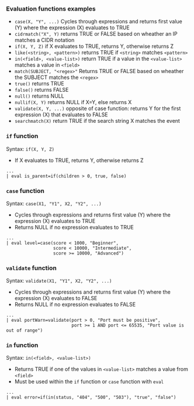 ### Evaluation functions examples

* `case(X, "Y", ...)` Cycles through expressions and returns first value (Y) where the expression (X) evaluates to TRUE
* `cidrmatch("X", Y)` returns TRUE or FALSE based on wheather an IP matches a CIDR notation
* `if(X, Y, Z)` if X evaluates to TRUE, returns Y, otherwise returns Z
* `like(<string>, <pattern>)` returns TRUE if `<string>` matches `<pattern>`
* `in(<field>, <value-list>)` return TRUE if a value in the `<value-list>` matches a value in `<field>`
* `match(SUBJECT, "<regex>"` Returns TRUE or FALSE based on wheather the SUBJECT matches the `<regex>`
* `true()` returns TRUE
* `false()` returns FALSE
* `null()` returns NULL
* `nullif(X, Y)` returns NULL if X=Y, else returns X
* `validate(X, Y, ...)` opposite of case function: returns Y for the first expression (X) that evaluates to FALSE
* `searchmatch(X)` return TRUE if the search string X matches the event

### `if` function

Syntax: `if(X, Y, Z)`

* If X evaluates to TRUE, returns Y, otherwise returns Z

```
...
| eval is_parent=if(children > 0, true, false)
```

### `case` function

Syntax: `case(X1, "Y1", X2, "Y2", ...)`

* Cycles through expressions and returns first value (Y) where the expression (X) evaluates to TRUE
* Returns NULL if no expression evaluates to TRUE

```
...
| eval level=case(score < 1000, "Beginner",
			 	  score < 10000, "Intermediate",
				  score >= 10000, "Advanced")
```

### `validate` function

Syntax: `validate(X1, "Y1", X2, "Y2", ...)`

* Cycles through expressions and returns first value (Y) where the expression (X) evaluates to FALSE
* Returns NULL if no expression evaluates to FALSE

```
...
| eval portWarn=validate(port > 0, "Port must be positive",
					 	 port >= 1 AND port <= 65535, "Port value is out of range")
```

### `in` function

Syntax: `in(<field>, <value-list>)`

* Returns TRUE if one of the values in `<value-list>` matches a value from `<field>`
* Must be used within the `if` function or `case` function with `eval`

```
...
| eval error=if(in(status, "404", "500", "503"), "true", "false")
```